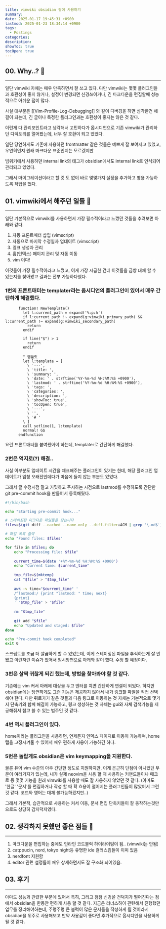 ```yaml
---
title: vimwiki obsidian 같이 사용하기
summary: 
date: 2025-01-17 19:45:31 +0900
lastmod: 2025-01-23 18:34:14 +0900
tags:
  - Postings
categories: 
description: 
showToc: true
tocOpen: true
---
```

## 00. Why..? 😬
---
일단 vimwiki 자체는 매우 만족하면서 잘 쓰고 있다.
다만 vimwiki는 몇몇 플러그인들과 호환성이 좋지 않거나, 설정이 변경되면 신경쓰이거나, 긴 마크다운을 편집할때 성능적으로 아쉬운 점이 많다.


사실 대부분은 [[Vim-Profile-Log-Debugging]] 와 같이 디버깅을 하면 심각한건 해결이 되는데, 긴 글이나 특정한 플러그인과는 호환성이 좋지는 않은 것 같다.


이런게 다 관리포인트라고 생각해서 고민하다가 옵시디언으로 기존 vimwiki가 관리하던 디렉토리를 열어봤는데, 너무 잘 호환이 되고 있었다.

일단 당연하게도 기존에 사용하던 frontmatter 같은 것들은 예쁘게 잘 보여지고 있었고, 우연히인지 원래 마크다운 표준인지는 모르겠지만 


빔위키에서 사용하던 internal link의 태그가 obsidian에서도 internal link로 인식되어 관리되고 있었다.


그래서 마이그레이션이라고 할 것 도 없이 바로 몇몇가지 설정을 추가하고 병용 가능하도록 작업을 했다.


## 01. vimwiki에서 해주던 일들 🤔
---
일단 기본적으로 vimwiki를 사용하면서 가장 필수적이라고 느꼈던 것들을 추려보면 아래와 같다.

1. 자동 프론트매터 삽입 (vimscript)
2. 자동으로 마지막 수정일자 업데이트 (vimscript)
3. 링크 생성과 관리
4. 홈(인덱스) 페이지 관리 및 자동 이동
5. vim 이다!

이것들이 가장 필수적이라고 느꼈고, 이게 가장 시급한 건데 이것들을 금방 대체 할 수 있는지를 찾아봤고 결과는 전부 가능하다였다.


### 1번의 프론트매터는 templater라는 옵시디언의 플러그인이 있어서 매우 간단하게 해결했다.

```
      function! NewTemplate()
        let l:current_path = expand('%:p:h')
        if l:current_path !~ expand(g:vimwiki_primary_path) && l:current_path !~ expand(g:vimwiki_secondary_path)
          return
        endif

        if line("$") > 1
          return
        endif

        " 템플릿
        let l:template = [
          \ '---',
          \ 'title: ',
          \ 'summary: ',
          \ 'date: ' . strftime('%Y-%m-%d %H:%M:%S +0900'),
          \ 'lastmod: ' . strftime('%Y-%m-%d %H:%M:%S +0900'),
          \ 'tags: ',
          \ 'categories: ',
          \ 'description: ',
          \ 'showToc: true',
          \ 'tocOpen: true',
          \ '---',
          \ '',
          \ '# '
        \ ]
        call setline(1, l:template)
        normal! G$
      endfunction

```

요런 프론트매터를 붙여줬어야 하는데, templater로 간단하게 해결했다.


### 2번은 억지로(?) 해결..
사실 이부분도 업데이트 시간을 체크해주는 플러그인이 있기는 한데, 해당 플러그인 업데이트가 엄청 오래전인데다가 마음에 들지 않는 부분도 있었다.

그래서 글 수정시점 말고 커밋하고 푸시하는 시점으로 lastmod를 수정하도록 간단한 git pre-commit hook을 만들어서 등록해뒀다.

```bash
#!/bin/bash

echo "Starting pre-commit hook..."

# 스테이징된 마크다운 파일들을 찾습니다
files=$(git diff --cached --name-only --diff-filter=ACM | grep '\.md$')

# 파일 목록 출력
echo "Found files: $files"

for file in $files; do
    echo "Processing file: $file"
    
    current_time=$(date '+%Y-%m-%d %H:%M:%S +0900')
    echo "Current time: $current_time"
    
    tmp_file=$(mktemp)
    cat "$file" > "$tmp_file"
    
    awk -v time="$current_time" '
    /^lastmod:/ {print "lastmod: " time; next}
    {print}
    ' "$tmp_file" > "$file"
    
    rm "$tmp_file"
    
    git add "$file"
    echo "Updated and staged: $file"
done

echo "Pre-commit hook completed"
exit 0 

```

스크립트를 조금 더 깔끔하게 할 수 있었는데, 이게 스테이징된 파일을 추적하는게 잘 안됐고 이런저런 이슈가 있어서 임시방편으로 아래와 같이 했다. 수정 할 예정이다.



### 3번은 살짝 귀찮게 되긴 했는데, 방법을 찾아봐야 할 것 같다.

기존에는 vim 커서 아래에 대상을 두고 엔터를 치면 간단하게 연결이 되었다.
하지만 obsidian에는 당연하게도 그런 기능은 제공하지 않아서 내가 링크할 파일을 직접 선택해야 한다.
다만 뒤로가기 같은 것들과 다음 링크로 이동하는 것 자체는 기본적으로 몇가지 단축키와 함께 해결이 가능하고,
링크 생성하는 것 자체는 gui와 자체 검색기능을 제공해줘서 참고 쓸 수 있는 범주인 것 같다.


### 4번 역시 플러그인이 있다.

home이라는 플러그인을 사용하면, 언제든지 인덱스 페이지로 이동이 가능하며, home탭을 고정시켜둘 수 있어서 매우 편하게 사용이 가능하긴 하다.


### 5번은 놀랍게도 obsidian은 vim keymapping을 지원한다.

물론 퓨어 vim 수준의 아주 간단한 정도로 지원하지만, 이게 은근히 단점이 아니었던 부분이 여러가지가 있는데,
내가 실제 neovim을 사용 할 때 사용하는 커맨드들이나 매크로 등 몇몇 기능을 원래 vimwiki를 사용할 때도 잘 사용하지 않았던 것 같다. (아마도 '한글' '문서'를 편집하거나 작성 할 때 확 효용이 떨어지는 플러그인들이 많았어서 그런 것 같다. 코드와 영어는 대체 불가능하겠지만..)

그래서 기본적, 습관적으로 사용하는 커서 이동, 문서 편집 단축키들이 잘 동작하는것만으로도 상당히 감지덕지였다.


## 02. 생각하지 못했던 좋은 점들 🥸
---
1. 마크다운을 편집하는 중에도 인라인 코드블럭 하이라이팅이 됨.. (vimwiki는 안됨)
2. catppucin, nord, tokyo night등 유명한 ide 컬러스킴들이 이미 있음
3. nerdfont 지원함
4. editor 관련 설정들이 매우 상세하면서도 잘 구조화 되어있음.

## 03. 후기
---
아마도 성능과 관련한 부분에 있어서 특히, 그리고 점점 신경쓸 건덕지가 떨어진다는 점에서 obsidian을 한동안 편하게 사용 할 것 같다. 지금은 러너스하이 관련해서 진행했던 업무를 정리해야하는데, 주렁주렁 큰 블럭이 많은 문서들을 작성하게 될 것이라서 obsidian을 위주로 사용해보고 만약 사용감이 좋다면 추가적으로 옵시디언을 사용하게 될 것 같다.
